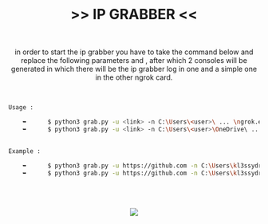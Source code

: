 <br>

<h1 align="center"> >> IP GRABBER << </h1>

<br>

<p align="center">in order to start the ip grabber you have to take the command below and replace the following parameters <link> and <user>, after which 2 consoles will be generated in which there will be the ip grabber log in one and a simple one in the other ngrok card.</p>

<br>
  
```bash
Usage :

    ➥      $ python3 grab.py -u <link> -n C:\Users\<user>\ ... \ngrok.exe
    ➥      $ python3 grab.py -u <link> -n C:\Users\<user>\OneDrive\ ... \ngrok.exe
    
  
Example : 

    ➥      $ python3 grab.py -u https://github.com -n C:\Users\kl3ssydra\Desktop\IpGrabber-main\ngrok.exe
    ➥      $ python3 grab.py -u https://github.com -n C:\Users\kl3ssydra\OneDrive\Desktop\IpGrabber-main\ngrok.exe
```
<br>
<br>

<p align="center">
  <img src="https://user-images.githubusercontent.com/59760485/188288671-2be031be-6abc-4b0d-a17b-67a5716c1506.png">
</p>
<br>  
